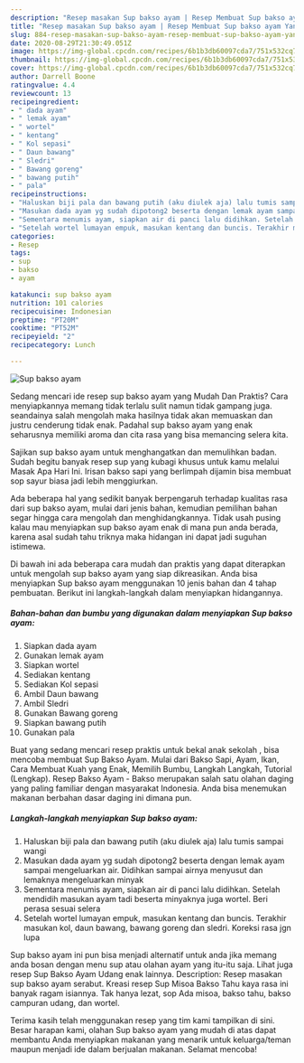 ```yaml
---
description: "Resep masakan Sup bakso ayam | Resep Membuat Sup bakso ayam Yang Lezat Sekali"
title: "Resep masakan Sup bakso ayam | Resep Membuat Sup bakso ayam Yang Lezat Sekali"
slug: 884-resep-masakan-sup-bakso-ayam-resep-membuat-sup-bakso-ayam-yang-lezat-sekali
date: 2020-08-29T21:30:49.051Z
image: https://img-global.cpcdn.com/recipes/6b1b3db60097cda7/751x532cq70/sup-bakso-ayam-foto-resep-utama.jpg
thumbnail: https://img-global.cpcdn.com/recipes/6b1b3db60097cda7/751x532cq70/sup-bakso-ayam-foto-resep-utama.jpg
cover: https://img-global.cpcdn.com/recipes/6b1b3db60097cda7/751x532cq70/sup-bakso-ayam-foto-resep-utama.jpg
author: Darrell Boone
ratingvalue: 4.4
reviewcount: 13
recipeingredient:
- " dada ayam"
- " lemak ayam"
- " wortel"
- " kentang"
- " Kol sepasi"
- " Daun bawang"
- " Sledri"
- " Bawang goreng"
- " bawang putih"
- " pala"
recipeinstructions:
- "Haluskan biji pala dan bawang putih (aku diulek aja) lalu tumis sampai wangi"
- "Masukan dada ayam yg sudah dipotong2 beserta dengan lemak ayam sampai mengeluarkan air. Didihkan sampai airnya menyusut dan lemaknya mengeluarkan minyak"
- "Sementara menumis ayam, siapkan air di panci lalu didihkan. Setelah mendidih masukan ayam tadi beserta minyaknya juga wortel. Beri perasa sesuai selera"
- "Setelah wortel lumayan empuk, masukan kentang dan buncis. Terakhir masukan kol, daun bawang, bawang goreng dan sledri. Koreksi rasa jgn lupa"
categories:
- Resep
tags:
- sup
- bakso
- ayam

katakunci: sup bakso ayam 
nutrition: 101 calories
recipecuisine: Indonesian
preptime: "PT20M"
cooktime: "PT52M"
recipeyield: "2"
recipecategory: Lunch

---
```



![Sup bakso ayam](https://img-global.cpcdn.com/recipes/6b1b3db60097cda7/751x532cq70/sup-bakso-ayam-foto-resep-utama.jpg)

Sedang mencari ide resep sup bakso ayam yang Mudah Dan Praktis? Cara menyiapkannya memang tidak terlalu sulit namun tidak gampang juga. seandainya salah mengolah maka hasilnya tidak akan memuaskan dan justru cenderung tidak enak. Padahal sup bakso ayam yang enak seharusnya memiliki aroma dan cita rasa yang bisa memancing selera kita.

Sajikan sup bakso ayam untuk menghangatkan dan memulihkan badan. Sudah begitu banyak resep sup yang kubagi khusus untuk kamu melalui Masak Apa Hari Ini. Irisan bakso sapi yang berlimpah dijamin bisa membuat sop sayur biasa jadi lebih menggiurkan.

Ada beberapa hal yang sedikit banyak berpengaruh terhadap kualitas rasa dari sup bakso ayam, mulai dari jenis bahan, kemudian pemilihan bahan segar hingga cara mengolah dan menghidangkannya. Tidak usah pusing kalau mau menyiapkan sup bakso ayam enak di mana pun anda berada, karena asal sudah tahu triknya maka hidangan ini dapat jadi suguhan istimewa.


Di bawah ini ada beberapa cara mudah dan praktis yang dapat diterapkan untuk mengolah sup bakso ayam yang siap dikreasikan. Anda bisa menyiapkan Sup bakso ayam menggunakan 10 jenis bahan dan 4 tahap pembuatan. Berikut ini langkah-langkah dalam menyiapkan hidangannya.

<!--inarticleads1-->

##### Bahan-bahan dan bumbu yang digunakan dalam menyiapkan Sup bakso ayam:

1. Siapkan  dada ayam
1. Gunakan  lemak ayam
1. Siapkan  wortel
1. Sediakan  kentang
1. Sediakan  Kol sepasi
1. Ambil  Daun bawang
1. Ambil  Sledri
1. Gunakan  Bawang goreng
1. Siapkan  bawang putih
1. Gunakan  pala


Buat yang sedang mencari resep praktis untuk bekal anak sekolah , bisa mencoba membuat Sup Bakso Ayam. Mulai dari Bakso Sapi, Ayam, Ikan, Cara Membuat Kuah yang Enak, Memilih Bumbu, Langkah Langkah, Tutorial (Lengkap). Resep Bakso Ayam - Bakso merupakan salah satu olahan daging yang paling familiar dengan masyarakat Indonesia. Anda bisa menemukan makanan berbahan dasar daging ini dimana pun. 

<!--inarticleads2-->

##### Langkah-langkah menyiapkan Sup bakso ayam:

1. Haluskan biji pala dan bawang putih (aku diulek aja) lalu tumis sampai wangi
1. Masukan dada ayam yg sudah dipotong2 beserta dengan lemak ayam sampai mengeluarkan air. Didihkan sampai airnya menyusut dan lemaknya mengeluarkan minyak
1. Sementara menumis ayam, siapkan air di panci lalu didihkan. Setelah mendidih masukan ayam tadi beserta minyaknya juga wortel. Beri perasa sesuai selera
1. Setelah wortel lumayan empuk, masukan kentang dan buncis. Terakhir masukan kol, daun bawang, bawang goreng dan sledri. Koreksi rasa jgn lupa


Sup bakso ayam ini pun bisa menjadi alternatif untuk anda jika memang anda bosan dengan menu sup atau olahan ayam yang itu-itu saja. Lihat juga resep Sup Bakso Ayam Udang enak lainnya. Description: Resep masakan sup bakso ayam serabut. Kreasi resep Sup Misoa Bakso Tahu kaya rasa ini banyak ragam isiannya. Tak hanya lezat, sop Ada misoa, bakso tahu, bakso campuran udang, dan wortel. 

Terima kasih telah menggunakan resep yang tim kami tampilkan di sini. Besar harapan kami, olahan Sup bakso ayam yang mudah di atas dapat membantu Anda menyiapkan makanan yang menarik untuk keluarga/teman maupun menjadi ide dalam berjualan makanan. Selamat mencoba!
